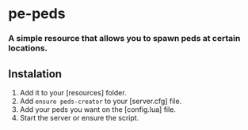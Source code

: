 # pe-peds
### A simple resource that allows you to spawn peds at certain locations.

## Instalation
1) Add it to your [resources] folder.
2) Add `ensure peds-creator` to your [server.cfg] file.
3) Add your peds you want on the [config.lua] file.
4) Start the server or ensure the script.
